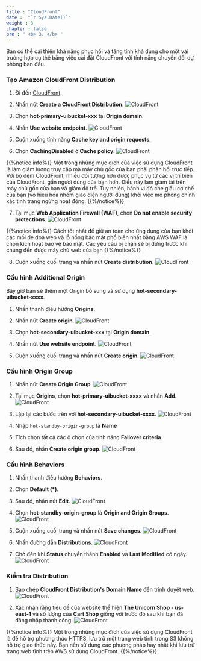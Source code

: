 ```yaml
---
title : "CloudFront"
date :  "`r Sys.Date()`" 
weight : 3 
chapter : false
pre : " <b> 3. </b> "
---
```

Bạn có thể cải thiện khả năng phục hồi và tăng tính khả dụng cho một vài trường hợp cụ thể bằng việc cài đặt CloudFront với tính năng chuyển đổi dự phòng ban đầu. 
### Tạo Amazon CloudFront Distribution
1. Đi đến [CloudFront](https://us-east-1.console.aws.amazon.com/cloudfront/v3/home#/).
2. Nhấn nút **Create a CloudFront Distribution**.
![CloudFront](../../images/3.cloudfront/3.1cloudfront.png?width=90pc)

3. Chọn **hot-primary-uibucket-xxx** tại **Origin domain**.
4. Nhấn **Use website endpoint**.
![CloudFront](../../images/3.cloudfront/3.2cloudfront.png?width=90pc)

5. Cuộn xuống tính năng **Cache key and origin requests**.
6. Chọn **CachingDisabled** ở **Cache policy**.
![CloudFront](../../images/3.cloudfront/3.3cloudfront.png?width=90pc)

{{%notice info%}}
Một trong những mục đích của việc sử dụng CloudFront là làm giảm lượng truy cập mà máy chủ gốc của bạn phải phản hồi trực tiếp. Với bộ đệm CloudFront, nhiều đối tượng hơn được phục vụ từ các vị trí biên của CloudFront, gần người dùng của bạn hơn. Điều này làm giảm tải trên máy chủ gốc của bạn và giảm độ trễ. Tuy nhiên, hành vi đó che giấu cơ chế của bạn (vô hiệu hóa nhóm giao diện người dùng) khỏi việc mô phỏng chính xác tình trạng ngừng hoạt động.
{{%/notice%}} 

7. Tại mục **Web Application Firewall (WAF)**, chọn **Do not enable security protections**.
![CloudFront](../../images/3.cloudfront/3.4cloudfront.png?width=90pc)

{{%notice info%}}
Cách tốt nhất để giữ an toàn cho ứng dụng của bạn khỏi các mối đe dọa web và lỗ hổng bảo mật phổ biến nhất bằng AWS WAF là chọn kích hoạt bảo vệ bảo mật. Các yêu cầu bị chặn sẽ bị dừng trước khi chúng đến được máy chủ web của bạn
{{%/notice%}}

8. Cuộn xuống cuối trang và nhấn nút **Create distribution**.
![CloudFront](../../images/3.cloudfront/3.5cloudfront.png?width=90pc)

### Cấu hình Additional Origin
Bây giờ bạn sẽ thêm một Origin bổ sung và sử dụng **hot-secondary-uibucket-xxxx**.
1. Nhấn thanh điều hướng **Origins**.
2. Nhấn nút **Create origin**.
![CloudFront](../../images/3.cloudfront/3.6cloudfront.png?width=90pc)

3. Chọn **hot-secondary-uibucket-xxx** tại **Origin domain**.
4. Nhấn nút **Use website endpoint**.
![CloudFront](../../images/3.cloudfront/3.7cloudfront.png?width=90pc)

5. Cuộn xuống cuối trang và nhấn nút **Create origin**.
![CloudFront](../../images/3.cloudfront/3.8cloudfront.png?width=90pc)

### Cấu hình Origin Group
1. Nhấn nút **Create Origin Group**.
![CloudFront](../../images/3.cloudfront/3.9cloudfront.png?width=90pc)

2. Tại mục **Origins**, chọn **hot-primary-uibucket-xxxx** và nhấn **Add**.
![CloudFront](../../images/3.cloudfront/3.10cloudfront.png?width=90pc)

3. Lặp lại các bước trên với **hot-secondary-uibucket-xxxx**. 
![CloudFront](../../images/3.cloudfront/3.11cloudfront.png?width=90pc)

4. Nhập ```hot-standby-origin-group``` là **Name**
5. Tích chọn tất cả các ô chọn của tính năng **Failover criteria**.
6. Sau đó, nhấn **Create origin group**.
![CloudFront](../../images/3.cloudfront/3.12cloudfront.png?width=90pc)

### Cấu hình Behaviors
1. Nhấn thanh điều hướng **Behaviors**.
2. Chọn **Default (*)**.
3. Sau đó, nhấn nút **Edit**.
![CloudFront](../../images/3.cloudfront/3.13cloudfront.png?width=90pc)

4. Chọn **hot-standby-origin-group** là **Origin and Origin Groups**.
![CloudFront](../../images/3.cloudfront/3.14cloudfront.png?width=90pc)

5. Cuộn xuống cuối trang và nhấn nút **Save changes**.
![CloudFront](../../images/3.cloudfront/3.15cloudfront.png?width=90pc)

6. Nhấn đường dẫn **Distributions**.
![CloudFront](../../images/3.cloudfront/3.16cloudfront.png?width=90pc)

7. Chờ đến khi **Status** chuyển thành **Enabled** và **Last Modified** có ngày.
![CloudFront](../../images/3.cloudfront/3.17cloudfront.png?width=90pc)

### Kiểm tra Distribution
1. Sao chép **CloudFront Distribution's Domain Name** đến trình duyệt web.
![CloudFront](../../images/3.cloudfront/3.18cloudfront.png?width=90pc)

2. Xác nhận rằng tiêu đề của website thể hiện **The Unicorn Shop - us-east-1** và số lượng của **Cart Shop** giống với trước đó sau khi bạn đã đăng nhập thành công.
![CloudFront](../../images/3.cloudfront/3.19cloudfront.png?width=90pc)

{{%notice info%}}
Một trong những mục đích của việc sử dụng CloudFront là để hổ trợ phương thức HTTPS, lưu trữ một trang web tĩnh trong S3 không hỗ trợ giao thức này. Bạn nên sử dụng các phương pháp hay nhất khi lưu trữ trang web tĩnh trên AWS sử dụng CloudFront.
{{%/notice%}}
